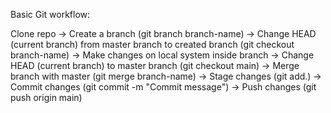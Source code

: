 Basic Git workflow:

Clone repo ->
Create a branch (git branch branch-name) ->
Change HEAD (current branch) from master branch to created branch (git checkout branch-name) ->
Make changes on local system inside branch ->
Change HEAD (current branch) to master branch (git checkout main) -> 
Merge branch with master (git merge branch-name) ->
Stage changes (git add.) ->
Commit changes (git commit -m "Commit message") ->
Push changes (git push origin main)
